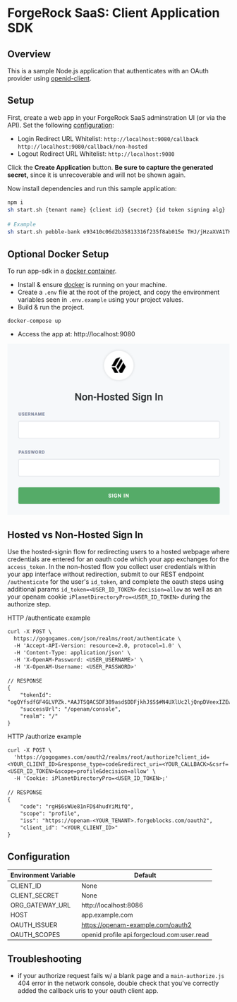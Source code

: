# ForgeRock SaaS: Client Application SDK

## Overview

This is a sample Node.js application that authenticates with an OAuth provider using [openid-client](https://www.npmjs.com/package/openid-client).

## Setup

First, create a web app in your ForgeRock SaaS adminstration UI (or via the API). Set the following [configuration](#redirect_uris):

- Login Redirect URL Whitelist: `http://localhost:9080/callback http://localhost:9080/callback/non-hosted`
- Logout Redirect URL Whitelist: `http://localhost:9080`

Click the **Create Application** button. **Be sure to capture the generated secret,** since it is unrecoverable and will not be shown again.

Now install dependencies and run this sample application:

```bash
npm i
sh start.sh {tenant name} {client id} {secret} {id token signing alg}

# Example
sh start.sh pebble-bank e93410c06d2b35813316f235f8ab015e THJ/jHzaXVA1THKyIZQ9JRKA0YGzFYK2t5n//usAb/4= RS256
```

## Optional Docker Setup

To run app-sdk in a [docker container](https://docs.docker.com/install/).

- Install & ensure [docker](https://docs.docker.com/install/) is running on your machine.
- Create a `.env` file at the root of the project, and copy the environment variables seen in `.env.example` using your project values.
- Build & run the project.

```
docker-compose up
```

- Access the app at: http://localhost:9080

![Screenshot Example](https://raw.githubusercontent.com/ForgeCloud/app-sdk/810-authcode/example.png)

## Hosted vs Non-Hosted Sign In

Use the hosted-signin flow for redirecting users to a hosted webpage where credentials are entered for an oauth code which your app exchanges for the `access_token`. In the non-hosted flow _you_ collect user credentials within your app interface without redirection, submit to our REST endpoint `/authenticate` for the user's `id_token`, and complete the oauth steps using additional params `id_token=<USER_ID_TOKEN>` `decision=allow` as well as an your openam cookie `iPlanetDirectoryPro=<USER_ID_TOKEN>` during the authorize step.

HTTP /authenticate example

```
curl -X POST \
  https://gogogames.com/json/realms/root/authenticate \
  -H 'Accept-API-Version: resource=2.0, protocol=1.0' \
  -H 'Content-Type: application/json' \
  -H 'X-OpenAM-Password: <USER_USERNAME>' \
  -H 'X-OpenAM-Username: <USER_PASSWORD>'

// RESPONSE
{
    "tokenId": "ogQYfsdfGF4GLVPZk.*AAJTSQACSDF389asd$DDFjkhJ$S$#N4UXlUc2ljQnpDVeexIZEw5UFD$SDFG%MAAlMKMwMQ..*",
    "successUrl": "/openam/console",
    "realm": "/"
}
```

HTTP /authorize example

```
curl -X POST \
  'https://gogogames.com/oauth2/realms/root/authorize?client_id=<YOUR_CLIENT_ID>&response_type=code&redirect_uri=<YOUR_CALLBACK>&csrf=<USER_ID_TOKEN>&scope=profile&decision=allow' \
  -H 'Cookie: iPlanetDirectoryPro=<USER_ID_TOKEN>;'

// RESPONSE
{
    "code": "rgH$6sWUe81nFD$4hudYiMifQ",
    "scope": "profile",
    "iss": "https://openam-<YOUR_TENANT>.forgeblocks.com/oauth2",
    "client_id": "<YOUR_CLIENT_ID>"
}
```

## Configuration

| Environment Variable | Default                                     |
| -------------------- | ------------------------------------------- |
| CLIENT_ID            | None                                        |
| CLIENT_SECRET        | None                                        |
| ORG_GATEWAY_URL      | http://localhost:8086                       |
| HOST                 | app.example.com                             |
| OAUTH_ISSUER         | https://openam-example.com/oauth2           |
| OAUTH_SCOPES         | openid profile api.forgecloud.com:user.read |

## Troubleshooting

- if your authorize request fails w/ a blank page and a `main-authorize.js` 404 error in the network console, double check that you've correctly added the callback uris to your oauth client app.
